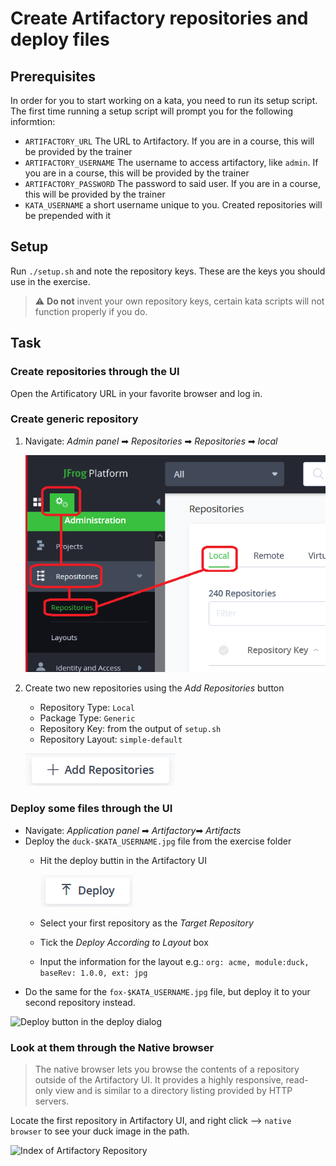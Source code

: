 # Create Artifactory repositories and deploy files

## Prerequisites

In order for you to start working on a kata, you need to run its setup script.
The first time running a setup script will prompt you for the following informtion:

* `ARTIFACTORY_URL` The URL to Artifactory. If you are in a course, this will be provided by the trainer
* `ARTIFACTORY_USERNAME` The username to access artifactory, like `admin`. If you are in a course, this will be provided by the trainer
* `ARTIFACTORY_PASSWORD` The password to said user. If you are in a course, this will be provided by the trainer
* `KATA_USERNAME` a short username unique to you. Created repositories will be prepended with it

## Setup

Run `./setup.sh` and note the repository keys. These are the keys you should use in the exercise.

> ⚠ **Do not** invent your own repository keys, certain kata scripts will not function properly if you do.

## Task

### Create repositories through the UI

Open the Artificatory URL in your favorite browser and log in.

### Create generic repository

1. Navigate: _Admin panel_ ➡ _Repositories_ ➡ _Repositories_ ➡ _local_

    ![Navigating to the Local Repositories panel](../.shared/img/1.1.png)

2. Create two new repositories using the _Add Repositories_ button
    - Repository Type: `Local`
    - Package Type: `Generic`
    - Repository Key: from the output of `setup.sh`
    - Repository Layout: `simple-default`

    ![The Add Repositories button](../.shared/img/1.2.png)

### Deploy some files through the UI

- Navigate: _Application panel_ ➡ _Artifactory_➡ _Artifacts_
- Deploy the `duck-$KATA_USERNAME.jpg` file from the exercise folder
    - Hit the deploy buttin in the Artifactory UI

        ![Deploy button in the Artifactory UI](../.shared/img/1.3.png)
    - Select your first repository as the _Target Repository_
    - Tick the _Deploy According to Layout_ box
    - Input the information for the layout
      e.g.: `org: acme, module:duck, baseRev: 1.0.0, ext: jpg`
- Do the same for the `fox-$KATA_USERNAME.jpg` file, but deploy it to your second repository instead.

![Deploy button in the deploy dialog](../.shared/img/1.4.png)

### Look at them through the Native browser

> The native browser lets you browse the contents of a repository outside of the Artifactory UI.
It provides a highly responsive, read-only view and is similar to a directory listing provided by HTTP servers.

Locate the first repository in Artifactory UI, and right click --> `native browser` to see your duck image in the path.

![Index of Artifactory Repository](../.shared/img/1.5.png)
